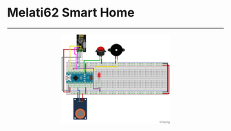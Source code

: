 # Melati62 Smart Home
---

<p align="center">
    <img id="smokeScheme" src="Images/Smoke Detector Scheme.png" width="50%">
</p>
